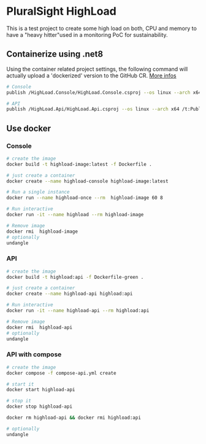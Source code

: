 # PluralSight HighLoad

This is a test project to create some high load on both, CPU and memory to have a "heavy hitter"used in a monitoring PoC for sustainability.

## Containerize using .net8

Using the container related project settings, the following command will actually upload a 'dockerized' version to the GitHub CR. [More infos](https://laurentkempe.com/2023/10/30/publish-dotnet-docker-images-using-dotnet-sdk-and-github-actions/)

```bash
# Console
publish /HighLoad.Console/HighLoad.Console.csproj --os linux --arch x64 /t:PublishContainer -c Release

# API
publish /HighLoad.Api/HighLoad.Api.csproj --os linux --arch x64 /t:PublishContainer -c Release
```

## Use docker

### Console

```bash
# create the image
docker build -t highload-image:latest -f Dockerfile .

# just create a container
docker create --name highload-console highload-image:latest

# Run a single instance
docker run --name highload-once --rm  highload-image 60 8

# Run interactive
docker run -it --name highload --rm highload-image

# Remove image
docker rmi  highload-image
# optionally
undangle
```

### API

```bash
# create the image
docker build -t highload:api -f Dockerfile-green .

# just create a container
docker create --name highload-api highload:api

# Run interactive
docker run -it --name highload-api --rm highload:api

# Remove image
docker rmi  highload-api
# optionally
undangle
```

### API with compose

```bash
# create the image
docker compose -f compose-api.yml create

# start it
docker start highload-api

# stop it
docker stop highload-api

docker rm highload-api && docker rmi highload:api

# optionally
undangle
```
